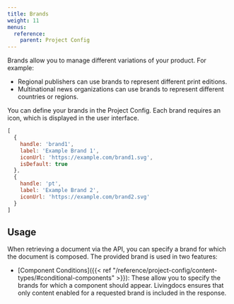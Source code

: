 ```yaml
---
title: Brands
weight: 11
menus:
  reference:
    parent: Project Config
---
```


Brands allow you to manage different variations of your product. For example:

- Regional publishers can use brands to represent different print editions.
- Multinational news organizations can use brands to represent different countries or regions.

You can define your brands in the Project Config. Each brand requires an icon, which is displayed in the user interface.

```js
[
  {
    handle: 'brand1',
    label: 'Example Brand 1',
    iconUrl: 'https://example.com/brand1.svg',
    isDefault: true
  },
  {
    handle: 'pt',
    label: 'Example Brand 2',
    iconUrl: 'https://example.com/brand2.svg'
  }
]
```

## Usage

When retrieving a document via the API, you can specify a brand for which the document is composed. The provided brand is used in two features:

- [Component Conditions]({{< ref "/reference/project-config/content-types/#conditional-components" >}}): These allow you to specify the brands for which a component should appear. Livingdocs ensures that only content enabled for a requested brand is included in the response.